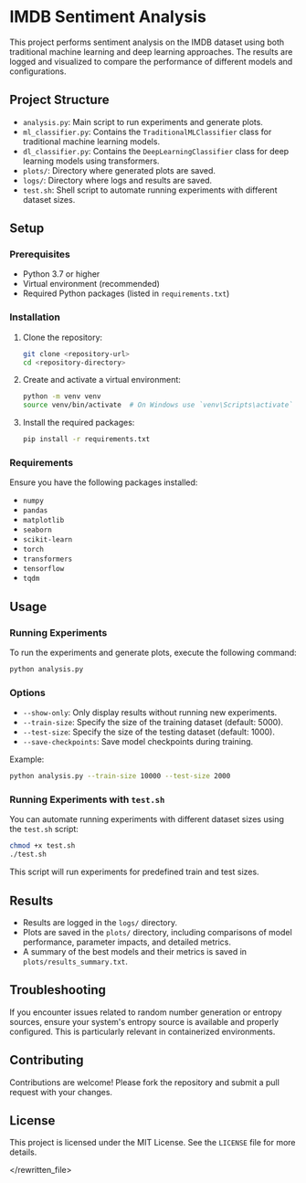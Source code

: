 # IMDB Sentiment Analysis

This project performs sentiment analysis on the IMDB dataset using both traditional machine learning and deep learning approaches. The results are logged and visualized to compare the performance of different models and configurations.

## Project Structure

- `analysis.py`: Main script to run experiments and generate plots.
- `ml_classifier.py`: Contains the `TraditionalMLClassifier` class for traditional machine learning models.
- `dl_classifier.py`: Contains the `DeepLearningClassifier` class for deep learning models using transformers.
- `plots/`: Directory where generated plots are saved.
- `logs/`: Directory where logs and results are saved.
- `test.sh`: Shell script to automate running experiments with different dataset sizes.

## Setup

### Prerequisites

- Python 3.7 or higher
- Virtual environment (recommended)
- Required Python packages (listed in `requirements.txt`)

### Installation

1. Clone the repository:
   ```bash
   git clone <repository-url>
   cd <repository-directory>
   ```

2. Create and activate a virtual environment:
   ```bash
   python -m venv venv
   source venv/bin/activate  # On Windows use `venv\Scripts\activate`
   ```

3. Install the required packages:
   ```bash
   pip install -r requirements.txt
   ```

### Requirements

Ensure you have the following packages installed:

- `numpy`
- `pandas`
- `matplotlib`
- `seaborn`
- `scikit-learn`
- `torch`
- `transformers`
- `tensorflow`
- `tqdm`

## Usage

### Running Experiments

To run the experiments and generate plots, execute the following command:

```bash
python analysis.py
```

### Options

- `--show-only`: Only display results without running new experiments.
- `--train-size`: Specify the size of the training dataset (default: 5000).
- `--test-size`: Specify the size of the testing dataset (default: 1000).
- `--save-checkpoints`: Save model checkpoints during training.

Example:

```bash
python analysis.py --train-size 10000 --test-size 2000
```

### Running Experiments with `test.sh`

You can automate running experiments with different dataset sizes using the `test.sh` script:

```bash
chmod +x test.sh
./test.sh
```

This script will run experiments for predefined train and test sizes.

## Results

- Results are logged in the `logs/` directory.
- Plots are saved in the `plots/` directory, including comparisons of model performance, parameter impacts, and detailed metrics.
- A summary of the best models and their metrics is saved in `plots/results_summary.txt`.

## Troubleshooting

If you encounter issues related to random number generation or entropy sources, ensure your system's entropy source is available and properly configured. This is particularly relevant in containerized environments.

## Contributing

Contributions are welcome! Please fork the repository and submit a pull request with your changes.

## License

This project is licensed under the MIT License. See the `LICENSE` file for more details.

</rewritten_file>
